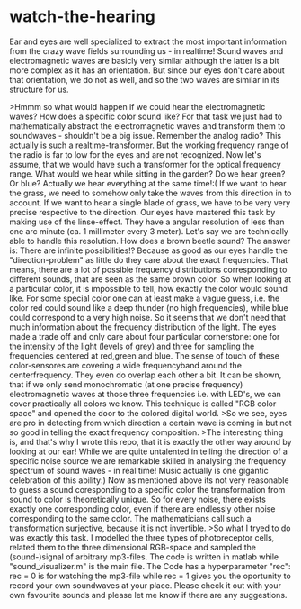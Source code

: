 # watch-the-hearing
<p>Ear and eyes are well specialized to extract the most important information from the crazy wave fields surrounding us - in realtime! Sound waves and electromagnetic waves are basicly very similar although the latter is a bit more complex as it has an orientation. But since our eyes don't care about that orientation, we do not as well, and so the two waves are similar in its structure for us.</p>
>Hmmm so what would happen if we could hear the electromagnetic waves? How does a specific color sound like? For that task we just had to mathematically abstract the electromagnetic waves and transform them to soundwaves - shouldn't be a big issue. Remember the analog radio? This actually is such a realtime-transformer. But the working frequency range of the radio is far to low for the eyes and are not recognized. Now let's assume, that we would have such a transformer for the optical frequency range. What would we hear while sitting in the garden? Do we hear green? Or blue? Actually we hear everything at the same time!:( If we want to hear the grass, we need to somehow only take the waves from this direction in to account. If we want to hear a single blade of grass, we have to be very very precise respective to the direction. Our eyes have mastered this task by making use of the linse-effect. They have a angular resolution of less than one arc minute (ca. 1 millimeter every 3 meter). Let's say we are technically able to handle this resolution. How does a brown beetle sound? The answer is: There are infinite possibilities!? Because as good as our eyes handle the "direction-problem" as little do they care about the exact frequencies. That means, there are a lot of possible frequency distributions corresponding to different sounds, that are seen as the same brown color. So when looking at a particular color, it is impossible to tell, how exactly the color would sound like. For some special color one can at least make a vague guess, i.e. the color red could sound like a deep thunder (no high frequencies), while blue could correspond to a very high noise. So it seems that we don't need that much information about the frequency distribution of the light. The eyes made a trade off and only care about four particular cornerstone: one for the intensity of the light (levels of grey) and three for sampling the frequencies centered at red,green and blue. The sense of touch of these color-sensores are covering a wide frequencyband around the centerfrequency. They even do overlap each other a bit. It can be shown, that if we only send monochromatic (at one precise frequency) electromagnetic waves at those three frequencies i.e. with LED's, we can cover practically all colors we know. This technique is called "RGB color space" and opened the door to the colored digital world. 
>So we see, eyes are pro in detecting from which direction a certain wave is coming in but not so good in telling the exact frequency composition.
>The interesting thing is, and that's why I wrote this repo, that it is exactly the other way around by looking at our ear! While we are quite untalented in telling the direction of a specific noise source we are remarkable skilled in analysing the frequency spectrum of sound waves - in real time! Music actually is one gigantic celebration of this ability:) Now as mentioned above its not very reasonable to guess a sound coresponding to a specific color the transformation from sound to color is theoretically unique. So for every noise, there exists exactly one corresponding color, even if there are endlessly other noise corresponding to the same color. The mathematicians call such a transformation surjective, because it is not invertible. 
>So what I tryed to do was exactly this task. I modelled the three types of photoreceptor cells, related them to the three dimensional RGB-space and sampled the (sound-)signal of arbitrary mp3-files. The code is written in matlab while "sound_visualizer.m" is the main file. The Code has a hyperparameter "rec": rec = 0 is for watching the mp3-file while rec = 1 gives you the oportunity to record your own soundwaves at your place. Please check it out with your own favourite sounds and please let me know if there are any suggestions.
